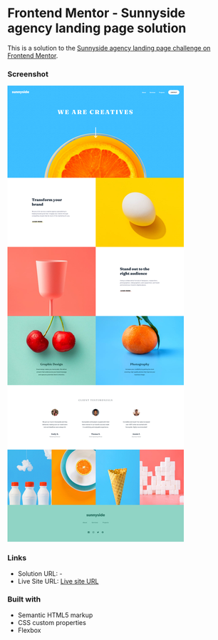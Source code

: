 # Frontend Mentor - Sunnyside agency landing page solution

This is a solution to the [Sunnyside agency landing page challenge on Frontend Mentor](https://www.frontendmentor.io/challenges/sunnyside-agency-landing-page-7yVs3B6ef). 

### Screenshot

![Desktop Screenshot](./screenshot-desktop.png)


### Links

- Solution URL: -
- Live Site URL: [Live site URL](https://venerable-stardust-41dce4.netlify.app/)

### Built with

- Semantic HTML5 markup
- CSS custom properties
- Flexbox

